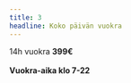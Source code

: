 ```yaml
---
title: 3
headline: Koko päivän vuokra
---
```


14h vuokra **399€**
<br><br>
**Vuokra-aika klo 7-22**
<br><br>
